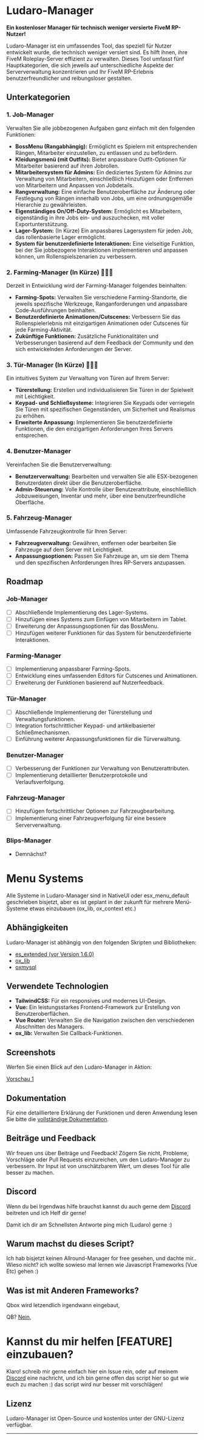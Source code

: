 # Ludaro-Manager

**Ein kostenloser Manager für technisch weniger versierte FiveM RP-Nutzer!**

Ludaro-Manager ist ein umfassendes Tool, das speziell für Nutzer entwickelt wurde, die technisch weniger versiert sind. Es hilft ihnen, ihre FiveM Roleplay-Server effizient zu verwalten. Dieses Tool umfasst fünf Hauptkategorien, die sich jeweils auf unterschiedliche Aspekte der Serververwaltung konzentrieren und Ihr FiveM RP-Erlebnis benutzerfreundlicher und reibungsloser gestalten.

## Unterkategorien

### 1. Job-Manager
Verwalten Sie alle jobbezogenen Aufgaben ganz einfach mit den folgenden Funktionen:
- **BossMenu (Rangabhängig):** Ermöglicht es Spielern mit entsprechenden Rängen, Mitarbeiter einzustellen, zu entlassen und zu befördern.
- **Kleidungsmenü (mit Outfits):** Bietet anpassbare Outfit-Optionen für Mitarbeiter basierend auf ihren Jobrollen.
- **Mitarbeitersystem für Admins:** Ein dediziertes System für Admins zur Verwaltung von Mitarbeitern, einschließlich Hinzufügen oder Entfernen von Mitarbeitern und Anpassen von Jobdetails.
- **Rangverwaltung:** Eine einfache Benutzeroberfläche zur Änderung oder Festlegung von Rängen innerhalb von Jobs, um eine ordnungsgemäße Hierarchie zu gewährleisten.
- **Eigenständiges On/Off-Duty-System:** Ermöglicht es Mitarbeitern, eigenständig in ihre Jobs ein- und auszuchecken, mit voller Exportunterstützung.
- **Lager-System:** (In Kürze) Ein anpassbares Lagersystem für jeden Job, das rollenbasierte Lager ermöglicht.
- **System für benutzerdefinierte Interaktionen:** Eine vielseitige Funktion, bei der Sie jobbezogene Interaktionen implementieren und anpassen können, um Rollenspielszenarien zu verbessern.

### 2. Farming-Manager (In Kürze) 🚧👷‍♀️
Derzeit in Entwicklung wird der Farming-Manager folgendes beinhalten:
- **Farming-Spots:** Verwalten Sie verschiedene Farming-Standorte, die jeweils spezifische Werkzeuge, Ranganforderungen und anpassbare Code-Ausführungen beinhalten.
- **Benutzerdefinierte Animationen/Cutscenes:** Verbessern Sie das Rollenspielerlebnis mit einzigartigen Animationen oder Cutscenes für jede Farming-Aktivität.
- **Zukünftige Funktionen:** Zusätzliche Funktionalitäten und Verbesserungen basierend auf dem Feedback der Community und den sich entwickelnden Anforderungen der Server.

### 3. Tür-Manager (In Kürze) 🚧👷‍♀️
Ein intuitives System zur Verwaltung von Türen auf Ihrem Server:
- **Türerstellung:** Erstellen und individualisieren Sie Türen in der Spielwelt mit Leichtigkeit.
- **Keypad- und Schließsysteme:** Integrieren Sie Keypads oder verriegeln Sie Türen mit spezifischen Gegenständen, um Sicherheit und Realismus zu erhöhen.
- **Erweiterte Anpassung:** Implementieren Sie benutzerdefinierte Funktionen, die den einzigartigen Anforderungen Ihres Servers entsprechen.

### 4. Benutzer-Manager
Vereinfachen Sie die Benutzerverwaltung:
- **Benutzerverwaltung:** Bearbeiten und verwalten Sie alle ESX-bezogenen Benutzerdaten direkt über die Benutzeroberfläche.
- **Admin-Steuerung:** Volle Kontrolle über Benutzerattribute, einschließlich Jobzuweisungen, Inventar und mehr, über eine benutzerfreundliche Oberfläche.

### 5. Fahrzeug-Manager
Umfassende Fahrzeugkontrolle für Ihren Server:
- **Fahrzeugverwaltung:** Gewähren, entfernen oder bearbeiten Sie Fahrzeuge auf dem Server mit Leichtigkeit.
- **Anpassungsoptionen:** Passen Sie Fahrzeuge an, um sie dem Thema und den spezifischen Anforderungen Ihres RP-Servers anzupassen.

## Roadmap

### Job-Manager
- [ ] Abschließende Implementierung des Lager-Systems.
- [ ] Hinzufügen eines Systems zum Einfügen von Mitarbeitern im Tablet.
- [ ] Erweiterung der Anpassungsoptionen für das BossMenu.
- [ ] Hinzufügen weiterer Funktionen für das System für benutzerdefinierte Interaktionen.

### Farming-Manager
- [ ] Implementierung anpassbarer Farming-Spots.
- [ ] Entwicklung eines umfassenden Editors für Cutscenes und Animationen.
- [ ] Erweiterung der Funktionen basierend auf Nutzerfeedback.

### Tür-Manager
- [ ] Abschließende Implementierung der Türerstellung und Verwaltungsfunktionen.
- [ ] Integration fortschrittlicher Keypad- und artikelbasierter Schließmechanismen.
- [ ] Einführung weiterer Anpassungsfunktionen für die Türverwaltung.

### Benutzer-Manager
- [ ] Verbesserung der Funktionen zur Verwaltung von Benutzerattributen.
- [ ] Implementierung detaillierter Benutzerprotokolle und Verlaufsverfolgung.

### Fahrzeug-Manager
- [ ] Hinzufügen fortschrittlicher Optionen zur Fahrzeugbearbeitung.
- [ ] Implementierung einer Fahrzeugverfolgung für eine bessere Serververwaltung.

### Blips-Manager
- Demnächst?

# Menu Systems
Alle Systeme in Ludaro-Manager sind in NativeUI oder esx_menu_default geschrieben bisjetzt, aber es ist geplant in der zukunft für mehrere Menü-Systeme etwas einzubauen (ox_lib, ox_context etc.)


## Abhängigkeiten

Ludaro-Manager ist abhängig von den folgenden Skripten und Bibliotheken:
- [es_extended (vor Version 1.6.0)](https://github.com/esx-framework/esx_core)
- [ox_lib](https://github.com/overextended/ox_lib)
- [oxmysql](https://github.com/overextended/oxmysql)

## Verwendete Technologien

- **TailwindCSS:** Für ein responsives und modernes UI-Design.
- **Vue:** Ein leistungsstarkes Frontend-Framework zur Erstellung von Benutzeroberflächen.
- **Vue Router:** Verwalten Sie die Navigation zwischen den verschiedenen Abschnitten des Managers.
- **ox_lib:** Verwalten Sie Callback-Funktionen.

## Screenshots

Werfen Sie einen Blick auf den Ludaro-Manager in Aktion:

[Vorschau 1](https://github.com/user-attachments/assets/a268e75a-a03c-4e96-b34b-6dbb0c13e590)

## Dokumentation

Für eine detailliertere Erklärung der Funktionen und deren Anwendung lesen Sie bitte die [vollständige Dokumentation](https://github.com/Ludaro1024/ludaro_manager/wiki).

## Beiträge und Feedback

Wir freuen uns über Beiträge und Feedback! Zögern Sie nicht, Probleme, Vorschläge oder Pull Requests einzureichen, um den Ludaro-Manager zu verbessern. Ihr Input ist von unschätzbarem Wert, um dieses Tool für alle besser zu machen.

## Discord

Wenn du bei Irgendwas hilfe brauchst kannst du auch gerne dem [Discord](https://discord.ludaro.de) beitreten und ich Helf dir gerne!

Damit ich dir am Schnellsten Antworte ping mich (Ludaro) gerne :)

## Warum machst du dieses Script?
Ich hab bisjetzt keinen Allround-Manager for free gesehen, und dachte mir.. Wieso nicht? ich wollte sowieso mal lernen wie Javascript Frameworks (Vue Etc) gehen :)

## Was ist mit Anderen Frameworks?
Qbox wird letzendlich irgendwann eingebaut,

QB? [Nein,](https://gist.github.com/mk3ext/82e03ab491ace82427d217785314474d#user-content-fn-10-2aa19ec9cc82ac1effbbf83015c5c71d)

# Kannst du mir helfen [FEATURE] einzubauen?
Klaro! schreib mir gerne einfach hier ein Issue rein, oder auf meinem  [Discord](https://discord.ludaro.de) eine nachricht, und ich bin gerne offen das script hier so gut wie euch zu machen :) das script wird nur besser mit vorschlägen!

## Lizenz

Ludaro-Manager ist Open-Source und kostenlos unter der GNU-Lizenz verfügbar.

---
